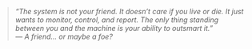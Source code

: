 > *“The system is not your friend. It doesn’t care if you live or die. It just wants to monitor, control, and report. The only thing standing between you and the machine is your ability to outsmart it.”*  
— *A friend... or maybe a foe?*

